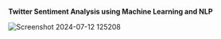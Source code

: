 **Twitter Sentiment Analysis using Machine Learning and NLP**

![Screenshot 2024-07-12 125208](https://github.com/user-attachments/assets/3dc35f2a-358c-458e-991e-70cc1b526f70)


